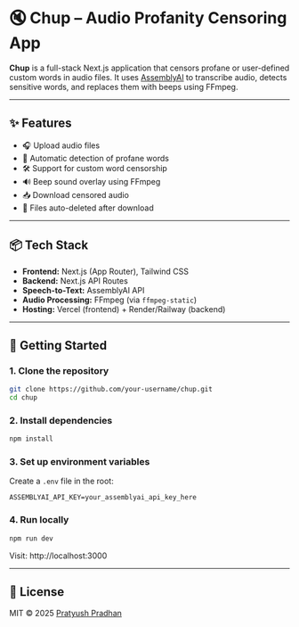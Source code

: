 # 🔇 Chup – Audio Profanity Censoring App

**Chup** is a full-stack Next.js application that censors profane or user-defined custom words in audio files. It uses [AssemblyAI](https://www.assemblyai.com/) to transcribe audio, detects sensitive words, and replaces them with beeps using FFmpeg.

---

## ✨ Features

- 🎧 Upload audio files
- 🧠 Automatic detection of profane words
- 🛠️ Support for custom word censorship
- 🔊 Beep sound overlay using FFmpeg
- 📥 Download censored audio
- 🧹 Files auto-deleted after download

---

## 📦 Tech Stack

- **Frontend:** Next.js (App Router), Tailwind CSS
- **Backend:** Next.js API Routes
- **Speech-to-Text:** AssemblyAI API
- **Audio Processing:** FFmpeg (via `ffmpeg-static`)
- **Hosting:** Vercel (frontend) + Render/Railway (backend)

---


## 🚀 Getting Started

### 1. Clone the repository
```bash
git clone https://github.com/your-username/chup.git
cd chup
```

### 2. Install dependencies
```bash
npm install
```

### 3. Set up environment variables
Create a `.env` file in the root:
```
ASSEMBLYAI_API_KEY=your_assemblyai_api_key_here
```

### 4. Run locally
```bash
npm run dev
```
Visit: http://localhost:3000

---

## 📜 License

MIT © 2025 [Pratyush Pradhan](https://github.com/Pratyush2005)